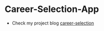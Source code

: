 # Career-Selection-App
- Check my project blog  <a href="https://medium.com/@kalpanathamatam1822000/creating-a-domain-to-the-web-application-by-using-reactjs-f82c909f03cb">career-selection</a>

